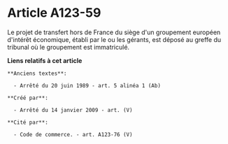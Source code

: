 # Article A123-59

Le projet de transfert hors de France du siège d'un groupement européen d'intérêt économique, établi par le ou les gérants,
est déposé au greffe du tribunal où le groupement est immatriculé.

**Liens relatifs à cet article**

	**Anciens textes**:

	  - Arrêté du 20 juin 1989 - art. 5 alinéa 1 (Ab)

	**Créé par**:

	  - Arrêté du 14 janvier 2009 - art. (V)

	**Cité par**:

	  - Code de commerce. - art. A123-76 (V)
